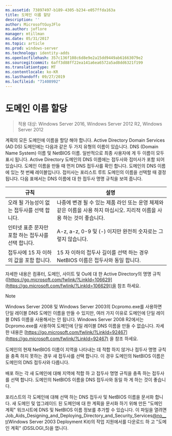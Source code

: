 ```yaml
---
ms.assetid: 73897497-b189-4305-b234-e057ffda163a
title: 도메인 이름 할당
description: ''
author: MicrosoftGuyJFlo
ms.author: joflore
manager: mtillman
ms.date: 05/31/2017
ms.topic: article
ms.prod: windows-server
ms.technology: identity-adds
ms.openlocfilehash: 357c136f108c6d8e9e2a15dd9449ab61663079e2
ms.sourcegitcommit: 6aff3d88ff22ea141a6ea6572a5ad8dd6321f199
ms.translationtype: MT
ms.contentlocale: ko-KR
ms.lasthandoff: 09/27/2019
ms.locfileid: "71408992"
---
```

# <a name="assigning-domain-names"></a>도메인 이름 할당

>적용 대상: Windows Server 2016, Windows Server 2012 R2, Windows Server 2012

계획의 모든 도메인에 이름을 할당 해야 합니다. Active Directory Domain Services (AD DS) 도메인에는 다음과 같은 두 가지 유형의 이름이 있습니다. DNS (Domain Name System) 이름 및 NetBIOS 이름. 일반적으로 최종 사용자에 게 두 이름이 모두 표시 됩니다. Active Directory 도메인의 DNS 이름에는 접두사와 접미사가 포함 되어 있습니다. 도메인 이름을 만들 때 먼저 DNS 접두사를 확인 합니다. 도메인의 DNS 이름에 있는 첫 번째 레이블입니다. 접미사는 포리스트 루트 도메인의 이름을 선택할 때 결정 됩니다. 다음 표에서는 DNS 이름에 대 한 접두사 명명 규칙을 보여 줍니다.  
  
|규칙|설명|  
|--------|---------------|  
|오래 될 가능성이 없는 접두사를 선택 합니다.|나중에 변경 될 수 있는 제품 라인 또는 운영 체제와 같은 이름을 사용 하지 마십시오. 지리적 이름을 사용 하는 것이 좋습니다.|  
|인터넷 표준 문자만 포함 하는 접두사를 선택 합니다.|A-z, a-z, 0-9 및 (-) 이지만 완전히 숫자로는 그렇지 않습니다.|  
|접두사에 15 자 이하의 값을 포함 합니다.|15 자 이하의 접두사 길이를 선택 하는 경우 NetBIOS 이름은 접두사와 동일 합니다.|  
  
자세한 내용은 컴퓨터, 도메인, 사이트 및 Ou에 대 한 Active Directory의 명명 규칙 ([https://go.microsoft.com/fwlink/?LinkId=106629](https://go.microsoft.com/fwlink/?LinkId=106629))을 참조 하세요.  
  
> [!NOTE]  
>  Windows Server 2008 및 Windows Server 2003의 Dcpromo.exe를 사용하면 단일 레이블 DNS 도메인 이름을 만들 수 있지만, 여러 가지 이유로 도메인에 단일 레이블 DNS 이름을 사용해서는 안 됩니다. Windows Server 2008 R2에서는 Dcpromo.exe를 사용하여 도메인에 단일 레이블 DNS 이름을 만들 수 없습니다. 자세한 내용은 [https://go.microsoft.com/fwlink/?LinkId=92467](https://go.microsoft.com/fwlink/?LinkId=92467) 을 참조 하세요.   
  
도메인의 현재 NetBIOS 이름이 지역을 나타내는 데 적합 하지 않거나 접두사 명명 규칙을 충족 하지 못하는 경우 새 접두사를 선택 합니다. 이 경우 도메인의 NetBIOS 이름은 도메인의 DNS 접두사와 다릅니다.  
  
배포 하는 각 새 도메인에 대해 지역에 적합 하 고 접두사 명명 규칙을 충족 하는 접두사를 선택 합니다. 도메인의 NetBIOS 이름을 DNS 접두사와 동일 하 게 하는 것이 좋습니다.  
  
포리스트의 각 도메인에 대해 선택 하는 DNS 접두사 및 NetBIOS 이름을 문서화 합니다. 새 도메인 및 업그레이드 된 도메인에 대 한 계획을 문서화 하기 위해 만든 "도메인 계획" 워크시트에 DNS 및 NetBIOS 이름 정보를 추가할 수 있습니다. 이 파일을 열려면 Job_Aids_Designing_and_Deploying_Directory_and_Security_Services[@no__t](https://go.microsoft.com/fwlink/?LinkID=102558)(Windows Server 2003 Deployment Kit)의 작업 지원에서를 다운로드 하 고 "도메인 계획" (DSSLOGI_5)을 엽니다.  
  


